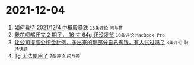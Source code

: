 # 2021-12-04

1. [如何看待 2021/12/4 中概股暴跌](https://www.v2ex.com/t/819958) `13条评论` `问与答`
1. [我花呗都还完 2 期了， 16 寸 64g 还没发货](https://www.v2ex.com/t/819959) `10条评论` `MacBook Pro`
1. [让公司提高公积金比例，多出来的那部分自己掏钱，有人试过吗？](https://www.v2ex.com/t/819955) `8条评论` `职场话题`
1. [Tg 无法使用了](https://www.v2ex.com/t/819968) `7条评论` `问与答`
